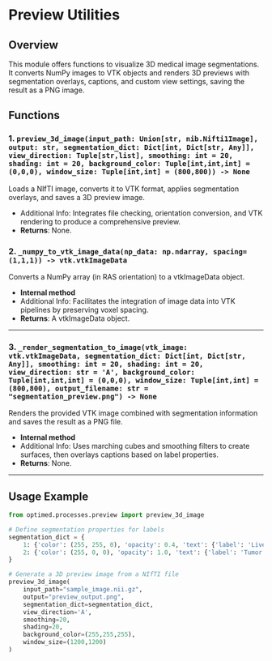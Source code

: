 # Preview Utilities

## Overview
This module offers functions to visualize 3D medical image segmentations. It converts NumPy images to VTK objects and renders 3D previews with segmentation overlays, captions, and custom view settings, saving the result as a PNG image.

## Functions

### 1. `preview_3d_image(input_path: Union[str, nib.Nifti1Image], output: str, segmentation_dict: Dict[int, Dict[str, Any]], view_direction: Tuple[str,list], smoothing: int = 20, shading: int = 20, background_color: Tuple[int,int,int] = (0,0,0), window_size: Tuple[int,int] = (800,800)) -> None`
Loads a NIfTI image, converts it to VTK format, applies segmentation overlays, and saves a 3D preview image.
- Additional Info: Integrates file checking, orientation conversion, and VTK rendering to produce a comprehensive preview.
- **Returns**: None.

### 2. `_numpy_to_vtk_image_data(np_data: np.ndarray, spacing=(1,1,1)) -> vtk.vtkImageData`
Converts a NumPy array (in RAS orientation) to a vtkImageData object.
- **Internal method**
- Additional Info: Facilitates the integration of image data into VTK pipelines by preserving voxel spacing.
- **Returns**: A vtkImageData object.

---

### 3. `_render_segmentation_to_image(vtk_image: vtk.vtkImageData, segmentation_dict: Dict[int, Dict[str, Any]], smoothing: int = 20, shading: int = 20, view_direction: str = 'A', background_color: Tuple[int,int,int] = (0,0,0), window_size: Tuple[int,int] = (800,800), output_filename: str = "segmentation_preview.png") -> None`
Renders the provided VTK image combined with segmentation information and saves the result as a PNG file.
- **Internal method**
- Additional Info: Uses marching cubes and smoothing filters to create surfaces, then overlays captions based on label properties.
- **Returns**: None.

---

## Usage Example

```python
from optimed.processes.preview import preview_3d_image

# Define segmentation properties for labels
segmentation_dict = {
    1: {'color': (255, 255, 0), 'opacity': 0.4, 'text': {'label': 'Liver', 'color': (0, 0, 0), 'size': 5}},
    2: {'color': (255, 0, 0), 'opacity': 1.0, 'text': {'label': 'Tumor', 'color': (0, 0, 0), 'size': 5}}
}

# Generate a 3D preview image from a NIfTI file
preview_3d_image(
    input_path="sample_image.nii.gz",
    output="preview_output.png",
    segmentation_dict=segmentation_dict,
    view_direction='A',
    smoothing=20,
    shading=20,
    background_color=(255,255,255),
    window_size=(1200,1200)
)
